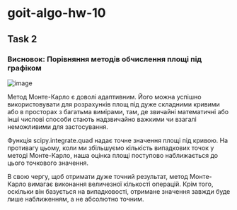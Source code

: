 # goit-algo-hw-10

## Task 2


### Висновок: Порівняння методів обчислення площі під графіком

![image](https://github.com/user-attachments/assets/ef33a383-de92-4159-b324-f0c913be0e40)


Метод Монте-Карло є доволі адаптивним.  Його можна успішно використовувати для розрахунків площ під дуже складними кривими або в просторах з багатьма вимірами, там, де звичайні математичні або інші числові способи стають надзвичайно важкими чи взагалі неможливими для застосування. 

Функція scipy.integrate.quad надає точне значення площі під кривою. На противагу цьому, коли ми збільшуємо кількість випадкових точок у методі Монте-Карло, наша оцінка площі поступово наближається до цього точкового значення.

В свою чергу, щоб отримати дуже точний результат, метод Монте-Карло вимагає виконання величезної кількості операцій. Крім того, оскільки він базується на випадковості, отримане значення завжди буде лише наближенням, а не абсолютно точним.

